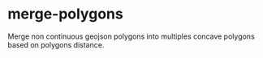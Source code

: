 # merge-polygons
Merge non continuous geojson polygons into multiples concave polygons based on polygons distance.
